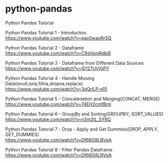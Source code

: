# python-pandas
Python Pandas Tutorial

Python Pandas Tutorial 1 - Introduction
<br>https://www.youtube.com/watch?v=pao5waoRrSQ

Python Pandas Tutorial 2 - Dataframe
<br>https://www.youtube.com/watch?v=C9sVpmRdbjE

Python Pandas Tutorial 3 - Dataframe from Different Data Sources
<br>https://www.youtube.com/watch?v=jD127UVjGPY

Python Pandas Tutorial 4 - Handle Missing Data(isnull,isna,fillna,dropna,replace)
<br>https://www.youtube.com/watch?v=3qQrlLP-n10

Python Pandas Tutorial 5 - Concatenation and Merging(CONCAT, MERGE)
<br>https://www.youtube.com/watch?v=74EH2cmfBmI

Python Pandas Tutorial 6 - GroupBy and Sorting(GROUPBY, SORT_VALUES)
<br>https://www.youtube.com/watch?v=n3m2tL_5YRQ

Python Pandas Tutorial 7 - Drop - Apply and Get Dummies(DROP, APPLY, GET_DUMMIES)
<br>https://www.youtube.com/watch?v=Df66G9LBVgA

Python Pandas Tutorial 8 - Filter Pandas Dataframe
<br>https://www.youtube.com/watch?v=Df66G9LBVgA
